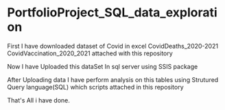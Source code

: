 # PortfolioProject_SQL_data_exploration

First I have downloaded dataset of Covid in excel
CovidDeaths_2020-2021
CovidVaccination_2020_2021 
attached with this repository

Now I have Uploaded this dataSet In sql server using SSIS package

After Uploading data
I have perform analysis on this tables using Strutured Query language(SQL)
which scripts attached in this repository 

That's All i have done.

